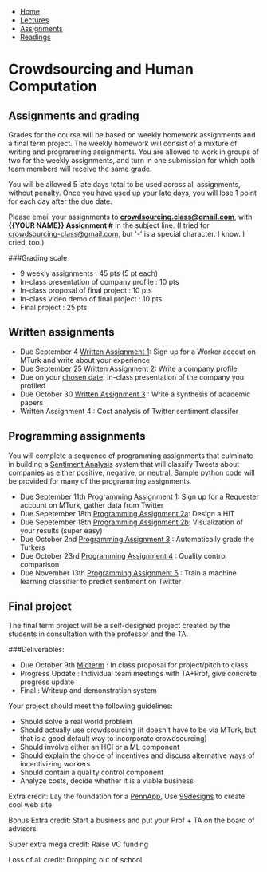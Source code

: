 <ul id="ProjectSubmenu">
    <li><a class="home" href="index.html" title="Home">Home</a></li>
    <li><a class="syllabus" href="syllabus.html" title="Lectures">Lectures</a></li>
    <li><a class="assignments" href="assignments.html" title="Assignments">Assignments</a></li>
    <li><a class="resources" href="resources.html" title="Resources">Readings</a></li>
</ul>

<link rel="stylesheet" type="text/css" href="stylesheet.css" />

# Crowdsourcing and Human Computation

## Assignments and grading
Grades for the course will be based on weekly homework assignments and a final term project. The weekly homework will consist of a mixture of writing and programming assignments. You are allowed to work in groups of two for the weekly assignments, and turn in one submission for which both team members will receive the same grade.

You will be allowed 5 late days total to be used across all assignments, without penalty. Once you have used up your late days, you will lose 1 point for each day after the due date. 

Please email your assignments to <b>crowdsourcing.class@gmail.com</b>, with <b>{{YOUR NAME}} Assignment #</b> in the subject line. (I tried for crowdsourcing-class@gmail.com, but '-' is a special character. I know. I cried, too.)

###Grading scale

- 9 weekly assignments : 45 pts (5 pt each)
- In-class presentation of company profile : 10 pts 
- In-class proposal of final project : 10 pts
- In-class video demo of final project : 10 pts
- Final project : 25 pts

## Written assignments

- Due September 4 [Written Assignment 1](assignments/wa1.html): Sign up for a Worker accout on MTurk and write about your experience
- Due September 25 [Written Assignment 2](assignments/wa3.html): Write a company profile 
- Due on your [chosen date](https://docs.google.com/spreadsheet/ccc?key=0Aqm_QKjV_1EkdHdYRU1lOXFncHFxaXVDdTJqZVRuR1E&usp=sharing): In-class presentation of the company you profiled 
- Due October 30 [Written Assignment 3](assignments/wa2.html) : Write a synthesis of academic papers
- Written Assignment 4 : Cost analysis of Twitter sentiment classifer

## Programming assignments

You will complete a sequence of programming assignments that culminate in building a [Sentiment Analysis](http://en.wikipedia.org/wiki/Sentiment_analysis) system that will classify Tweets about companies as either positive, negative, or neutral.  Sample python code will be provided for many of the programming assignments.

- Due September 11th [Programming Assignment 1](assignments/pa1.html): Sign up for a Requester account on MTurk, gather data from Twitter
- Due Sepetember 18th [Programming Assignment 2a](assignments/pa2.html): Design a HIT
- Due Sepetember 18th [Programming Assignment 2b](assignments/pa2b.html): Visualization of your results (super easy) 
- Due October 2nd [Programming Assignment 3](assignments/pa3.html) : Automatically grade the Turkers
- Due October 23rd [Programming Assignment 4](assignments/pa4.html) : Quality control comparison
- Due November 13th [Programming Assignment 5](assignments/pa5.html) : Train a machine learning classifier to predict sentiment on Twitter

## Final project
The final term project will be a self-designed project created by the students in consultation with the professor and the TA.  

###Deliverables: 
- Due October 9th [Midterm](assignments/midterm.html) : In class proposal for project/pitch to class
- Progress Update : Individual team meetings with TA+Prof, give concrete progress update
- Final : Writeup and demonstration system

Your project should meet the following guidelines:

- Should solve a real world problem
- Should actually use crowdsourcing (it doesn't have to be via MTurk, but that is a good default way to incorporate crowdsourcing)
- Should involve either an HCI or a ML component
- Should explain the choice of incentives and discuss alternative ways of incentivizing workers 
- Should contain a quality control component
- Analyze costs, decide whether it is a viable business

Extra credit: Lay the foundation for a [PennApp](http://2013f.pennapps.com/), Use [99designs](http://99designs.com/) to create cool web site

Bonus Extra credit: Start a business and put your Prof + TA on the board of advisors

Super extra mega credit: Raise VC funding 

Loss of all credit: Dropping out of school 




